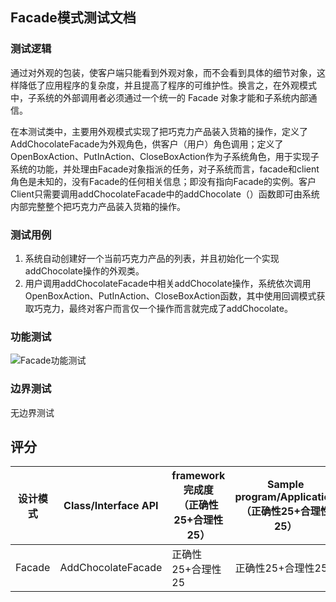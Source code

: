 ## Facade模式测试文档

### 测试逻辑

通过对外观的包装，使客户端只能看到外观对象，而不会看到具体的细节对象，这样降低了应用程序的复杂度，并且提高了程序的可维护性。换言之，在外观模式中，子系统的外部调用者必须通过一个统一的 Facade 对象才能和子系统内部通信。

在本测试类中，主要用外观模式实现了把巧克力产品装入货箱的操作，定义了AddChocolateFacade为外观角色，供客户（用户）角色调用；定义了OpenBoxAction、PutInAction、CloseBoxAction作为子系统角色，用于实现子系统的功能，并处理由Facade对象指派的任务，对子系统而言，facade和client角色是未知的，没有Facade的任何相关信息；即没有指向Facade的实例。客户Client只需要调用addChocolateFacade中的addChocolate（）函数即可由系统内部完整整个把巧克力产品装入货箱的操作。

### 测试用例

1.  系统自动创建好一个当前巧克力产品的列表，并且初始化一个实现addChocolate操作的外观类。
2.   用户调用addChocolateFacade中相关addChocolate操作，系统依次调用OpenBoxAction、PutInAction、CloseBoxAction函数，其中使用回调模式获取巧克力，最终对客户而言仅一个操作而言就完成了addChocolate。

### 功能测试

![Facade功能测试](F:\DP\测试文件_雷泓\Facade（外观）模式测试\Facade功能测试.png)

### 边界测试

无边界测试

## 评分

| 设计模式 | Class/Interface API | framework完成度<br />（正确性25+合理性25） | Sample program/Application<br />（正确性25+合理性25） | 备注 |
| -------- | ------------------- | ------------------------------------------ | ----------------------------------------------------- | ---- |
| Facade   | AddChocolateFacade  | 正确性25+合理性25                          | 正确性25+合理性25                                     |      |


